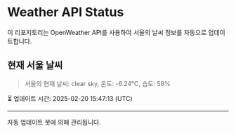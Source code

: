 
# Weather API Status

이 리포지토리는 OpenWeather API를 사용하여 서울의 날씨 정보를 자동으로 업데이트합니다.

## 현재 서울 날씨
> 서울의 현재 날씨: clear sky, 온도: -6.24°C, 습도: 58%

⏳ 업데이트 시간: 2025-02-20 15:47:13 (UTC)

---
자동 업데이트 봇에 의해 관리됩니다.
